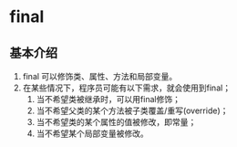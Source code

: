 # final

## 基本介绍

1. final 可以修饰类、属性、方法和局部变量。
2. 在某些情况下，程序员可能有以下需求，就会使用到final；
   1. 当不希望类被继承时，可以用final修饰；
   2. 当不希望父类的某个方法被子类覆盖/重写(override)；
   3. 当不希望类的某个属性的值被修改，即常量；
   4. 当不希望某个局部变量被修改。

